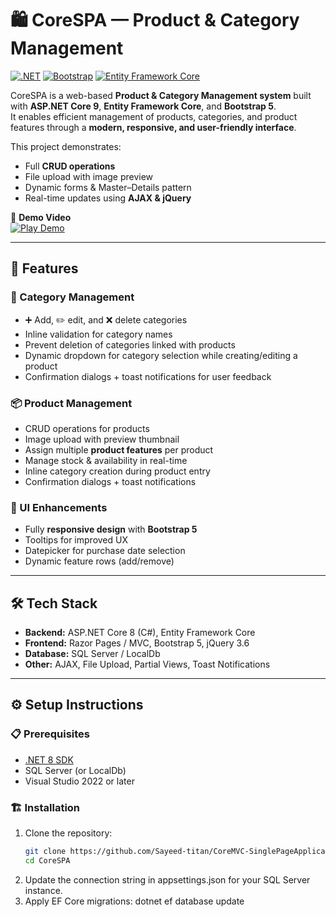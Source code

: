 # 🛍️ CoreSPA — Product & Category Management

[![.NET](https://img.shields.io/badge/.NET-8.0-blueviolet?logo=dotnet)](https://dotnet.microsoft.com/) 
[![Bootstrap](https://img.shields.io/badge/Bootstrap-5-7952B3?logo=bootstrap)](https://getbootstrap.com/) 
[![Entity Framework Core](https://img.shields.io/badge/EF%20Core-8.0-512BD4?logo=nuget)](https://learn.microsoft.com/en-us/ef/core/)  

CoreSPA is a web-based **Product & Category Management system** built with **ASP.NET Core 9**, **Entity Framework Core**, and **Bootstrap 5**.  
It enables efficient management of products, categories, and product features through a **modern, responsive, and user-friendly interface**.  

This project demonstrates:
- Full **CRUD operations**  
- File upload with image preview  
- Dynamic forms & Master–Details pattern  
- Real-time updates using **AJAX & jQuery**  

🎥 **Demo Video**  
[![Play Demo](https://img.youtube.com/vi/Zgm7d92aWhk/hqdefault.jpg)](https://www.youtube.com/watch?v=Zgm7d92aWhk)

---

## 🚀 Features

### 📂 Category Management
- ➕ Add, ✏️ edit, and ❌ delete categories  
- Inline validation for category names  
- Prevent deletion of categories linked with products  
- Dynamic dropdown for category selection while creating/editing a product  
- Confirmation dialogs + toast notifications for user feedback  

### 📦 Product Management
- CRUD operations for products  
- Image upload with preview thumbnail  
- Assign multiple **product features** per product  
- Manage stock & availability in real-time  
- Inline category creation during product entry  
- Confirmation dialogs + toast notifications  

### 🎨 UI Enhancements
- Fully **responsive design** with **Bootstrap 5**  
- Tooltips for improved UX  
- Datepicker for purchase date selection  
- Dynamic feature rows (add/remove)  

---

## 🛠️ Tech Stack

- **Backend:** ASP.NET Core 8 (C#), Entity Framework Core  
- **Frontend:** Razor Pages / MVC, Bootstrap 5, jQuery 3.6  
- **Database:** SQL Server / LocalDb  
- **Other:** AJAX, File Upload, Partial Views, Toast Notifications  

---

## ⚙️ Setup Instructions

### 📋 Prerequisites
- [.NET 8 SDK](https://dotnet.microsoft.com/en-us/download/dotnet/8.0)  
- SQL Server (or LocalDb)  
- Visual Studio 2022 or later  

### 🏗️ Installation
1. Clone the repository:
   ```bash
   git clone https://github.com/Sayeed-titan/CoreMVC-SinglePageApplication-MaterDetails-CRUD.git
   cd CoreSPA
2. Update the connection string in appsettings.json for your SQL Server instance.
3. Apply EF Core migrations:
dotnet ef database update

